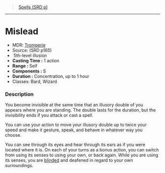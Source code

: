 ﻿---
!SpellItem
Family: SpellVO
Name: Mislead
Type: illusion
Level: 5
CastingTime: 1 action
Range: Self
Components: S
Duration: Concentration, up to 1 hour
Classes: Bard, Wizard
Source: (SRD p165)
AltName: '[Tromperie](hd_spells_tromperie.md)'
Id: spells_vo.md#mislead
ParentLink: spells_vo.md#spells-srd-p
ParentName: Spells (SRD p)
NameLevel: 1
Attributes:
  Name: Mislead
  Markdown: >+
    # <!--Name-->Mislead<!--/Name-->


    - MDR: <!--AltName-->[Tromperie](hd_spells_tromperie.md)<!--/AltName-->

    - Source: <!--Source-->(SRD p165)<!--/Source-->

    -  <!--Level-->5<!--/Level-->th-level <!--Type-->illusion<!--/Type-->

    - **Casting Time :** <!--CastingTime-->1 action<!--/CastingTime-->

    - **Range :** <!--Range-->Self<!--/Range-->

    - **Components :** <!--Components-->S<!--/Components-->

    - **Duration :** <!--Duration-->Concentration, up to 1 hour<!--/Duration-->

    - Classes: <!--Classes-->Bard, Wizard<!--/Classes-->


    ### Description


    You become invisible at the same time that an illusory double of you appears where you are standing. The double lasts for the duration, but the invisibility ends if you attack or cast a spell.


    You can use your action to move your illusory double up to twice your speed and make it gesture, speak, and behave in whatever way you choose.


    You can see through its eyes and hear through its ears as if you were located where it is. On each of your turns as a bonus action, you can switch from using its senses to using your own, or back again. While you are using its senses, you are [blinded](srd_conditions_blinded.md) and deafened in regard to your own surroundings.

  AltName: '[Tromperie](hd_spells_tromperie.md)'
  Source: (SRD p165)
  Level: 5
  Type: illusion
  CastingTime: 1 action
  Range: Self
  Components: S
  Duration: Concentration, up to 1 hour
  Classes: Bard, Wizard
AttributesDictionary: >+
  Name: Mislead

  Markdown: >+

    # <!--Name-->Mislead<!--/Name-->





    - MDR: <!--AltName-->[Tromperie](hd_spells_tromperie.md)<!--/AltName-->



    - Source: <!--Source-->(SRD p165)<!--/Source-->



    -  <!--Level-->5<!--/Level-->th-level <!--Type-->illusion<!--/Type-->



    - **Casting Time :** <!--CastingTime-->1 action<!--/CastingTime-->



    - **Range :** <!--Range-->Self<!--/Range-->



    - **Components :** <!--Components-->S<!--/Components-->



    - **Duration :** <!--Duration-->Concentration, up to 1 hour<!--/Duration-->



    - Classes: <!--Classes-->Bard, Wizard<!--/Classes-->





    ### Description





    You become invisible at the same time that an illusory double of you appears where you are standing. The double lasts for the duration, but the invisibility ends if you attack or cast a spell.





    You can use your action to move your illusory double up to twice your speed and make it gesture, speak, and behave in whatever way you choose.





    You can see through its eyes and hear through its ears as if you were located where it is. On each of your turns as a bonus action, you can switch from using its senses to using your own, or back again. While you are using its senses, you are [blinded](srd_conditions_blinded.md) and deafened in regard to your own surroundings.



  AltName: '[Tromperie](hd_spells_tromperie.md)'

  Source: (SRD p165)

  Level: 5

  Type: illusion

  CastingTime: 1 action

  Range: Self

  Components: S

  Duration: Concentration, up to 1 hour

  Classes: Bard, Wizard

---
> [Spells (SRD p)](srd_spells.md)

---

# Mislead

- MDR: [Tromperie](hd_spells_tromperie.md)
- Source: (SRD p165)
-  5th-level illusion
- **Casting Time :** 1 action
- **Range :** Self
- **Components :** S
- **Duration :** Concentration, up to 1 hour
- Classes: Bard, Wizard

### Description

You become invisible at the same time that an illusory double of you appears where you are standing. The double lasts for the duration, but the invisibility ends if you attack or cast a spell.

You can use your action to move your illusory double up to twice your speed and make it gesture, speak, and behave in whatever way you choose.

You can see through its eyes and hear through its ears as if you were located where it is. On each of your turns as a bonus action, you can switch from using its senses to using your own, or back again. While you are using its senses, you are [blinded](srd_conditions_blinded.md) and deafened in regard to your own surroundings.

